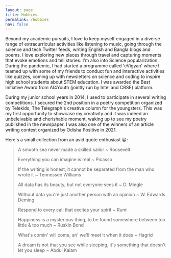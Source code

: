 ```yaml
---
layout: page
title: Hobbies
permalink: /hobbies
nav: false
---
```


<!-- pages/hobbies.md -->
Beyond my academic pursuits, I love to keep myself engaged in a diverse range of extracurricular activities like listening to music, going through the science and tech Twitter feeds, writing English and Bangla blogs and poems. I love exploring new places through travel and capturing moments that evoke emotions and tell stories. I'm also into Science popularization. During the pandemic, I had started a programme called 'eVigyan' where I teamed up with some of my friends to conduct fun and interactive activities like quizzes, coming up with newsletters on science and coding to inspire high school students about STEM education. I was awarded the Best Initiative Award from AI4Youth (jointly run by Intel and CBSE) platform.

During my junior school years in 2014, I used to participate in several writing competitions. I secured the 2nd position in a poetry competition organized by Telekids, The Telegraph's creative column for the youngsters. This was my first opportunity to showcase my creativity and it was indeed an unbeleivable and cherishable moment, waking up to see my poetry published in the newspaper. I was also one of the winners of an article writing contest organized by Odisha Positive in 2021.

Here's a small collection from an avid quote enthusiast 😀:

<blockquote>
A smooth sea never made a skilled sailor ~ Roosevelt
  
Everything you can imagine is real ~ Picasso  
  
If the writing is honest, it cannot be separated from the man who wrote it ~ Tennessee Williams
  
All data has its beauty, but not everyone sees it ~ D. Mingle
  
Without data you're just another person with an opinion ~ W. Edwards Deming 
  
Respond to every call that excites your spirit ~ Rumi
  
Happiness is a mysterious thing, to be found somewhere between too little & too much ~ Ruskin Bond
  
What's comin' will come, an' we'll meet it when it does ~ Hagrid
  
A dream is not that you see while sleeping, it's something that doesn't let you sleep ~ Abdul Kalam  
</blockquote>
